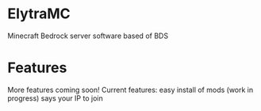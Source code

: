 # ElytraMC
Minecraft Bedrock server software based of BDS

# Features
More features coming soon!
Current features:
easy install of mods (work in progress)
says your IP to join
